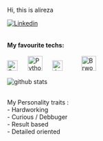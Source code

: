 Hi, this is alireza

[![Linkedin](https://img.shields.io/badge/LinkedIn-0077B5?style=for-the-badge&logo=linkedin&logoColor=white)](https://www.linkedin.com/in/alireza-alizadeh-720573259/)
<br>
<br>
<br>
<b>My favourite techs: </b>
<br>
<br>
<img alt="Solidiy" title="Solidity" src="https://en.bitcoinwiki.org/upload/en/images/thumb/d/d5/Solidity.png/400px-Solidity.png" height="24">
&nbsp;&nbsp;&nbsp;&nbsp;
<img alt="Python" title="python" src="https://upload.wikimedia.org/wikipedia/commons/thumb/0/0a/Python.svg/180px-Python.svg.png" height="34">
&nbsp;&nbsp;&nbsp;&nbsp;
<img alt="JavaScript" title="JavaScript" src="https://user-images.githubusercontent.com/1680157/87443764-4af82c80-c5cc-11ea-82c2-c368ee12cf6d.png" height="24">
&nbsp;&nbsp;&nbsp;&nbsp;
<img style="display: none" alt="Hardhat" title="Hardhat" src="https://c.gitcoin.co/grants/32b6fabb70180e949a0490be4d9f1a2d/Hardhat-color-logotype-vertical.svg" height="34">
&nbsp;&nbsp;&nbsp;&nbsp;
<img alt="Brwonie" title="Brwonie" src="file:///home/aliza/Pictures/1e5baf00-2b82-11eb-9f4c-1f47e216cf05.png" height="34">
&nbsp;&nbsp;&nbsp;&nbsp;


![github stats](https://github-readme-stats.vercel.app/api?username=AlizadeAlireza&show_icons=true)


<br>
My Personality traits :
<br>- Hardworking
<br>- Curious / Debbuger
<br>- Result based 
<br>- Detailed oriented
<br>
<br>
